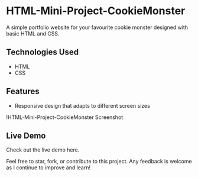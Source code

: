 # HTML-Mini-Project-CookieMonster

A simple portfolio website for your favourite cookie monster designed with basic HTML and CSS. 

## Technologies Used
- HTML
- CSS

## Features
- Responsive design that adapts to different screen sizes

!HTML-Mini-Project-CookieMonster Screenshot

## Live Demo
Check out the live demo here.

Feel free to star, fork, or contribute to this project. Any feedback is welcome as I continue to improve and learn!

